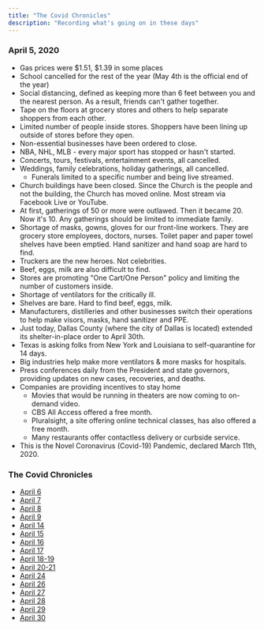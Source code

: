 ```yaml
---
title: "The Covid Chronicles"
description: "Recording what's going on in these days"
---
```


### April 5, 2020

- Gas prices were $1.51, $1.39 in some places
- School cancelled for the rest of the year (May 4th is the official end of the year)
- Social distancing, defined as keeping more than 6 feet between you and the nearest person. As a result, friends can't gather together.
- Tape on the floors at grocery stores and others to help separate shoppers from each other.
- Limited number of people inside stores. Shoppers have been lining up outside of stores before they open.
- Non-essential businesses have been ordered to close.
- NBA, NHL, MLB - every major sport has stopped or hasn't started.
- Concerts, tours, festivals, entertainment events, all cancelled.
- Weddings, family celebrations, holiday gatherings, all cancelled.
  - Funerals limited to a specific number and being live streamed.
- Church buildings have been closed. Since the Church is the people and not the building, the Church has moved online. Most stream via Facebook Live or YouTube.
- At first, gatherings of 50 or more were outlawed. Then it became 20. Now it's 10. Any gatherings should be limited to immediate family.
- Shortage of masks, gowns, gloves for our front-line workers. They are grocery store employees, doctors, nurses. Toilet paper and paper towel shelves have been emptied. Hand sanitizer and hand soap are hard to find.
- Truckers are the new heroes. Not celebrities.
- Beef, eggs, milk are also difficult to find.
- Stores are promoting "One Cart/One Person" policy and limiting the number of customers inside.
- Shortage of ventilators for the critically ill.
- Shelves are bare. Hard to find beef, eggs, milk.
- Manufacturers, distilleries and other businesses switch their operations to help make visors, masks, hand sanitizer and PPE.
- Just today, Dallas County (where the city of Dallas is located) extended its shelter-in-place order to April 30th.
- Texas is asking folks from New York and Louisiana to self-quarantine for 14 days.
- Big industries help make more ventilators & more masks for hospitals.
- Press conferences daily from the President and state governors, providing updates on new cases, recoveries, and deaths.
- Companies are providing incentives to stay home
  - Movies that would be running in theaters are now coming to on-demand video.
  - CBS All Access offered a free month.
  - Pluralsight, a site offering online technical classes, has also offered a free month.
  - Many restaurants offer contactless delivery or curbside service.
- This is the Novel Coronavirus (Covid-19) Pandemic, declared March 11th, 2020.

### The Covid Chronicles

- [April 6](april-6)
- [April 7](april-7)
- [April 8](april-8)
- [April 9](april-9)
- [April 14](april-14)
- [April 15](april-15)
- [April 16](april-16)
- [April 17](april-17)
- [April 18-19](april-18-19)
- [April 20-21](april-20-21)
- [April 24](april-24)
- [April 26](april-26)
- [April 27](april-27)
- [April 28](april-28)
- [April 29](april-29)
- [April 30](april-30)
